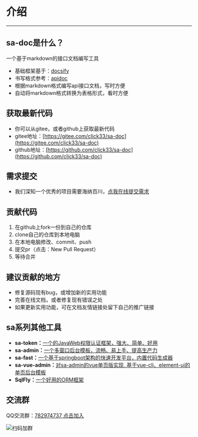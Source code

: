 # 介绍

------

## sa-doc是什么？
一个基于markdown的接口文档编写工具
- 基础框架基于：[docsify](https://docsify.js.org/) 
- 书写格式参考：[apidoc](https://apidocjs.com/) 
- 根据markdown格式编写api接口文档，写时方便
- 自动将markdown格式转换为表格形式，看时方便


## 获取最新代码
- 你可以从gitee，或者github上获取最新代码 
- gitee地址：[https://gitee.com/click33/sa-doc](https://gitee.com/click33/sa-doc)
- github地址：[https://github.com/click33/sa-doc](https://github.com/click33/sa-doc)


## 需求提交
- 我们深知一个优秀的项目需要海纳百川，[点我在线提交需求](http://sa-app.dev33.cn/wall.html?name=sa-doc)


## 贡献代码
1. 在github上fork一份到自己的仓库
2. clone自己的仓库到本地电脑
3. 在本地电脑修改、commit、push
4. 提交pr（点击：New Pull Request）
5. 等待合并


## 建议贡献的地方
- 修复源码现有bug，或增加新的实用功能
- 完善在线文档，或者修复现有错误之处
- 如果更新实用功能，可在文档友情链接处留下自己的推广链接


## sa系列其他工具
- **sa-token：**[一个的JavaWeb权限认证框架，强大、简单、好用](http://sa-token.dev33.cn/)
- **sa-admin：**[一个多窗口后台模板，流畅、易上手、提高生产力](http://sa-admin.dev33.cn/)
- **sa-fast：**[一个基于springboot架构的快速开发平台，内置代码生成器](http://sa-fast.dev33.cn/)
- **sa-vue-admin：**[对sa-admin的vue单页版实现, 基于vue-cli、element-ui的单页后台模板](http://sa-vue-admin.dev33.cn/)
- **SqlFly：**[一个好用的ORM框架](https://sqlfly.dev33.cn/)


## 交流群
QQ交流群：[782974737 点击加入](https://jq.qq.com/?_wv=1027&k=5DHN5Ib)

![扫码加群](https://color-test.oss-cn-qingdao.aliyuncs.com/sqlfly-doc/qqq.png ':size=150')





